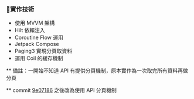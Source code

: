 ### :pushpin:實作技術

* 使用 MVVM 架構
* Hilt 依賴注入
* Coroutine Flow 運用
* Jetpack Compose
* Paging3 實現分頁取資料
* 運用 Coil 的緩存機制

** 備註：一開始不知道 API 有提供分頁機制，原本實作為一次取完所有資料再做分頁

** commit [9e07186](https://github.com/s00001sam/TinTintDemo/commit/9e07186bd827962aa1effaf0d66eccba5cda7054) 之後改為使用 API 分頁機制

